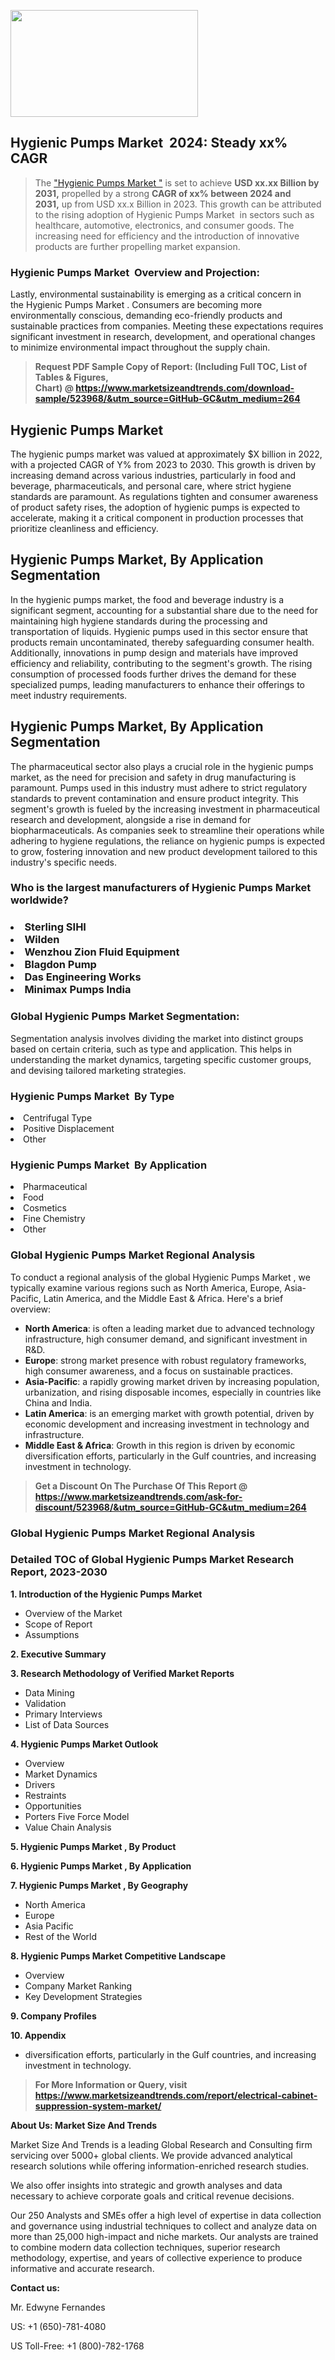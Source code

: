 <p><img class="alignnone size-medium wp-image-20088" src="https://ffe5etoiles.com/wp-content/uploads/2024/12/MST1-300x171.png" alt="" width="300" height="171" /></p><h2 id="ember46" class="ember-view reader-text-block__heading-2">Hygienic Pumps Market &nbsp;2024: Steady&nbsp;xx% CAGR</h2><blockquote id="ember47" class="ember-view reader-text-block__blockquote">The&nbsp;<a class="app-aware-link " href="https://www.marketsizeandtrends.com/download-sample/523968/&utm_source=GitHub-GC&utm_medium=264" target="_blank" data-test-app-aware-link="">"Hygienic Pumps Market "</a>&nbsp;is set to achieve&nbsp;<strong>USD&nbsp;xx.xx&nbsp;Billion by 2031,</strong>&nbsp;propelled by a strong&nbsp;<strong>CAGR of&nbsp;xx% between 2024 and 2031,</strong>&nbsp;up from USD xx.x Billion in 2023. This growth can be attributed to the rising adoption of&nbsp;Hygienic Pumps Market &nbsp;in sectors such as healthcare, automotive, electronics, and consumer goods. The increasing need for efficiency and the introduction of innovative products are further propelling market expansion.</blockquote><h3 id="ember48" class="ember-view reader-text-block__heading-3">Hygienic Pumps Market &nbsp;Overview and Projection:</h3><p id="ember49" class="ember-view reader-text-block__paragraph">Lastly, environmental sustainability is emerging as a critical concern in the&nbsp;Hygienic Pumps Market . Consumers are becoming more environmentally conscious, demanding eco-friendly products and sustainable practices from companies. Meeting these expectations requires significant investment in research, development, and operational changes to minimize environmental impact throughout the supply chain.</p><blockquote id="ember50" class="ember-view reader-text-block__blockquote"><strong>Request PDF Sample Copy of Report: (Including Full TOC, List of Tables &amp; Figures, Chart)&nbsp;@&nbsp;<strong><a href="https://www.marketsizeandtrends.com/download-sample/523968/&utm_source=GitHub-GC&utm_medium=264" target="_blank">https://www.marketsizeandtrends.com/download-sample/523968/&utm_source=GitHub-GC&utm_medium=264</a></strong></strong></blockquote><h3 class=""> <h2>Hygienic Pumps Market</h2><p>The hygienic pumps market was valued at approximately $X billion in 2022, with a projected CAGR of Y% from 2023 to 2030. This growth is driven by increasing demand across various industries, particularly in food and beverage, pharmaceuticals, and personal care, where strict hygiene standards are paramount. As regulations tighten and consumer awareness of product safety rises, the adoption of hygienic pumps is expected to accelerate, making it a critical component in production processes that prioritize cleanliness and efficiency.</p><h2>Hygienic Pumps Market, By Application Segmentation</h2><p>In the hygienic pumps market, the food and beverage industry is a significant segment, accounting for a substantial share due to the need for maintaining high hygiene standards during the processing and transportation of liquids. Hygienic pumps used in this sector ensure that products remain uncontaminated, thereby safeguarding consumer health. Additionally, innovations in pump design and materials have improved efficiency and reliability, contributing to the segment's growth. The rising consumption of processed foods further drives the demand for these specialized pumps, leading manufacturers to enhance their offerings to meet industry requirements.</p><h2>Hygienic Pumps Market, By Application Segmentation</h2><p>The pharmaceutical sector also plays a crucial role in the hygienic pumps market, as the need for precision and safety in drug manufacturing is paramount. Pumps used in this industry must adhere to strict regulatory standards to prevent contamination and ensure product integrity. This segment's growth is fueled by the increasing investment in pharmaceutical research and development, alongside a rise in demand for biopharmaceuticals. As companies seek to streamline their operations while adhering to hygiene regulations, the reliance on hygienic pumps is expected to grow, fostering innovation and new product development tailored to this industry's specific needs.</p></h3><h3 id="" class="">Who is the largest manufacturers of&nbsp;Hygienic Pumps Market worldwide?</h3><h3 class=""></Li><Li>Sterling SIHI</Li><Li> Wilden</Li><Li> Wenzhou Zion Fluid Equipment</Li><Li> Blagdon Pump</Li><Li> Das Engineering Works</Li><Li> Minimax Pumps India</h3><h3 id="ember53" class="ember-view reader-text-block__heading-3">Global&nbsp;Hygienic Pumps Market Segmentation:</h3><p id="ember54" class="ember-view reader-text-block__paragraph">Segmentation analysis involves dividing the market into distinct groups based on certain criteria, such as type and application. This helps in understanding the market dynamics, targeting specific customer groups, and devising tailored marketing strategies.</p><h3 id="" class="">Hygienic Pumps Market &nbsp;By Type</h3><p></Li><Li>Centrifugal Type</Li><Li> Positive Displacement</Li><Li> Other</p><h3 id="" class="">Hygienic Pumps Market &nbsp;By Application</h3><p class=""></Li><Li>Pharmaceutical</Li><Li> Food</Li><Li> Cosmetics</Li><Li> Fine Chemistry</Li><Li> Other</p><h3 id="ember62" class="ember-view reader-text-block__heading-3">Global Hygienic Pumps Market Regional Analysis</h3><p id="ember63" class="ember-view reader-text-block__paragraph">To conduct a regional analysis of the global Hygienic Pumps Market , we typically examine various regions such as North America, Europe, Asia-Pacific, Latin America, and the Middle East &amp; Africa. Here's a brief overview:</p><ul><li><strong>North America</strong>: is often a leading market due to advanced technology infrastructure, high consumer demand, and significant investment in R&amp;D.</li><li><strong>Europe</strong>: strong market presence with robust regulatory frameworks, high consumer awareness, and a focus on sustainable practices.</li><li><strong>Asia-Pacific</strong>: a rapidly growing market driven by increasing population, urbanization, and rising disposable incomes, especially in countries like China and India.</li><li><strong>Latin America</strong>: is an emerging market with growth potential, driven by economic development and increasing investment in technology and infrastructure.</li><li><strong>Middle East &amp; Africa</strong>: Growth in this region is driven by economic diversification efforts, particularly in the Gulf countries, and increasing investment in technology.</li></ul><blockquote id="ember61" class="ember-view reader-text-block__blockquote"><strong>Get a Discount On The Purchase Of This Report @ <strong><a href="https://html-cleaner.com/" target="">https://www.marketsizeandtrends.com/ask-for-discount/523968/&utm_source=GitHub-GC&utm_medium=264</a></strong></strong></blockquote><h3 id="ember62" class="ember-view reader-text-block__heading-3">Global Hygienic Pumps Market Regional Analysis</h3><h3 id="" class="">Detailed TOC of Global Hygienic Pumps Market Research Report, 2023-2030</h3><p id="" class=""><strong>1. Introduction of the Hygienic Pumps Market </strong></p><ul><li>Overview of the Market</li><li>Scope of Report</li><li>Assumptions</li></ul><p id="" class=""><strong>2. Executive Summary</strong></p><p id="" class=""><strong>3. Research Methodology of Verified Market Reports</strong></p><ul><li>Data Mining</li><li>Validation</li><li>Primary Interviews</li><li>List of Data Sources</li></ul><p id="" class=""><strong>4. Hygienic Pumps Market Outlook</strong></p><ul><li>Overview</li><li>Market Dynamics</li><li>Drivers</li><li>Restraints</li><li>Opportunities</li><li>Porters Five Force Model</li><li>Value Chain Analysis</li></ul><p id="" class=""><strong>5. Hygienic Pumps Market , By Product</strong></p><p id="" class=""><strong>6. Hygienic Pumps Market , By Application</strong></p><p id="" class=""><strong>7. Hygienic Pumps Market , By Geography</strong></p><ul><li>North America</li><li>Europe</li><li>Asia Pacific</li><li>Rest of the World</li></ul><p id="" class=""><strong>8. Hygienic Pumps Market Competitive Landscape</strong></p><ul><li>Overview</li><li>Company Market Ranking</li><li>Key Development Strategies</li></ul><p id="" class=""><strong>9. Company Profiles</strong></p><p id="" class=""><strong>10. Appendix</strong></p><ul><li>diversification efforts, particularly in the Gulf countries, and increasing investment in technology.</li></ul><blockquote id="ember65" class="ember-view reader-text-block__blockquote"><strong>For More Information or Query, visit <strong><strong><a href="https://html-cleaner.com/" target="">https://www.marketsizeandtrends.com/report/electrical-cabinet-suppression-system-market/</a></strong></strong></strong></blockquote><p id="" class=""><strong>About Us: Market Size And Trends</strong></p><p id="" class="">Market Size And Trends is a leading Global Research and Consulting firm servicing over 5000+ global clients. We provide advanced analytical research solutions while offering information-enriched research studies.</p><p id="" class="">We also offer insights into strategic and growth analyses and data necessary to achieve corporate goals and critical revenue decisions.</p><p id="" class="">Our 250 Analysts and SMEs offer a high level of expertise in data collection and governance using industrial techniques to collect and analyze data on more than 25,000 high-impact and niche markets. Our analysts are trained to combine modern data collection techniques, superior research methodology, expertise, and years of collective experience to produce informative and accurate research.</p><p id="" class=""><strong>Contact us:</strong></p><p id="" class="">Mr. Edwyne Fernandes</p><p id="" class="">US: +1 (650)-781-4080</p><p id="" class="">US Toll-Free: +1 (800)-782-1768</p>
